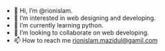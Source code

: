- 👋 Hi, I’m @rionislam.
- 👀 I’m interested in web designing and developing.
- 🌱 I’m currently learning python.
- 💞️ I’m looking to collaborate on web developing.
- 📫 How to reach me rionislam.mazidul@gamil.com

<!---
rionislam/rionislam is a ✨ special ✨ repository because its `README.md` (this file) appears on your GitHub profile.
You can click the Preview link to take a look at your changes.
--->
